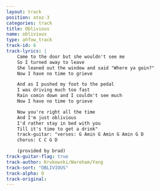```yaml
---
layout: track
position: atoz-3
categories: track
title: Oblivious
name: oblivious
type: ahfow_track
track-id: 6
track-lyrics: |
    Came to the door but she wouldn't see me
    So I turned away to leave
    She leaned out the window and said "Where ya goin?"
    Now I have no time to grieve

    And as I pushed my foot to the pedal
    I was driving much too fast
    Rain comin down and I couldn't see much
    Now I have no time to grieve

    Now you're right all the time
    And I'm just oblivious
    I'd rather stay in bed with you
    Till it's time to get a drink"
    track-guitar: "verses: G Amin G Amin G Amin G D
    chorus: C C G D 

    (provided by brad)
track-guitar-flag: true
track-author: Krukowski/Wareham/Yang
track-sort: "OBLIVIOUS"
track-alpha: O
track-original: 
---
```

